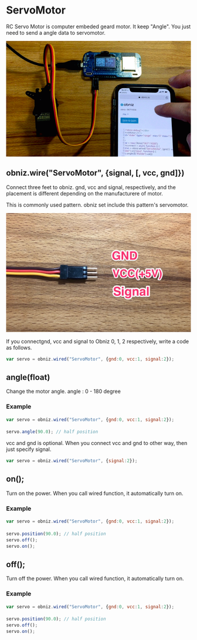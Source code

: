 # ServoMotor

RC Servo Motor is computer embeded geard motor.
It keep "Angle".
You just need to send a angle data to servomotor. 

![](./servomotor.gif)

## obniz.wire("ServoMotor", {signal, [, vcc, gnd]})

Connect three feet to obniz. gnd, vcc and signal, respectively, and the placement is different depending on the manufacturere of motor. 

This is commonly used pattern.
obniz set include this pattern's servomotor.

![](./servocable.jpg)


If you connectgnd, vcc and signal to Obniz 0, 1, 2 respectively, write a code as follows.

```Javascript
var servo = obniz.wired("ServoMotor", {gnd:0, vcc:1, signal:2});
```
## angle(float)
Change the motor angle.
angle : 0 - 180 degree
### Example
```Javascript
var servo = obniz.wired("ServoMotor", {gnd:0, vcc:1, signal:2});

servo.angle(90.0); // half position
```

vcc and gnd is optional. When you connect vcc and gnd to other way, then just specify signal.
```Javascript
var servo = obniz.wired("ServoMotor", {signal:2});
```

## on();
Turn on the power.
When you call wired function, it automatically turn on.

### Example
```Javascript
var servo = obniz.wired("ServoMotor", {gnd:0, vcc:1, signal:2});

servo.position(90.0); // half position
servo.off();
servo.on();
```

## off();
Turn off the power.
When you call wired function, it automatically turn on.

### Example
```Javascript
var servo = obniz.wired("ServoMotor", {gnd:0, vcc:1, signal:2});

servo.position(90.0); // half position
servo.off();
servo.on();
```